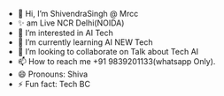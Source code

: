 - 👋 Hi, I’m ShivendraSingh @ Mrcc
- ✨ am Live NCR Delhi(NOIDA)
- 👀 I’m interested in AI Tech
- 🌱 I’m currently learning AI NEW Tech
- 💞️ I’m looking to collaborate on Talk about Tech AI
- 📫 How to reach me +91 9839201133(whatsapp Only).
- 😄 Pronouns: Shiva
- ⚡ Fun fact: Tech BC


